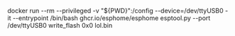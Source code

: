 docker run --rm --privileged -v "${PWD}":/config --device=/dev/ttyUSB0 -it --entrypoint /bin/bash ghcr.io/esphome/esphome
esptool.py --port /dev/ttyUSB0 write_flash 0x0 lol.bin